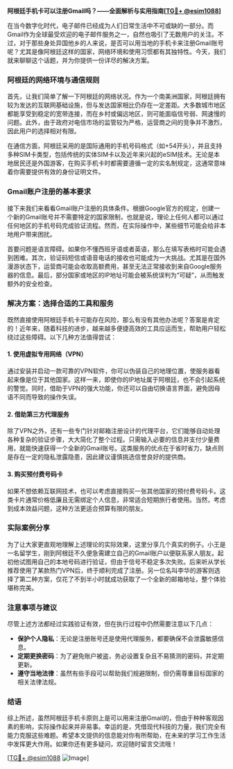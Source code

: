 **阿根廷手机卡可以注册Gmail吗？——全面解析与实用指南[[TG💪+ @esim1088](https://t.me/s/esim1088)]**

在当今数字化时代，电子邮件已经成为人们日常生活中不可或缺的一部分。而Gmail作为全球最受欢迎的电子邮件服务之一，自然也吸引了无数用户的关注。不过，对于那些身处异国他乡的人来说，是否可以用当地的手机卡来注册Gmail账号呢？尤其是像阿根廷这样的国家，网络环境和使用习惯都有其独特性。今天，我们就来聊聊这个话题，并为你提供一份详尽的解决方案。

### 阿根廷的网络环境与通信规则

首先，让我们简单了解一下阿根廷的网络状况。作为一个南美洲国家，阿根廷拥有较为发达的互联网基础设施，但与发达国家相比仍存在一定差距。大多数城市地区都能享受到稳定的宽带连接，而在乡村或偏远地区，则可能面临信号弱、网速慢的问题。此外，由于政府对电信市场的监管较为严格，运营商之间的竞争并不激烈，因此用户的选择相对有限。

在通信方面，阿根廷采用的是国际通用的手机号码格式（如+54开头），并且支持多种SIM卡类型，包括传统的实体SIM卡以及近年来兴起的eSIM技术。无论是本地居民还是外国游客，在购买手机卡时都需要遵循一定的实名制规定，这通常意味着你需要提供有效的身份证明文件。

### Gmail账户注册的基本要求

接下来我们来看看Gmail账户注册的具体条件。根据Google官方的规定，创建一个新的Gmail账号并不需要特定的国家限制，也就是说，理论上任何人都可以通过任何地区的手机号码完成验证流程。然而，在实际操作中，某些细节可能会给非本地用户带来困扰。

首要问题是语言障碍。如果你不懂西班牙语或者英语，那么在填写表格时可能会遇到困难。其次，验证码短信或语音电话的接收也可能成为一大挑战。尤其是在国外漫游状态下，运营商可能会收取高额费用，甚至无法正常接收到来自Google服务器的信息。最后，部分国家或地区的IP地址可能会被系统误判为“可疑”，从而触发额外的安全检查。

### 解决方案：选择合适的工具和服务

既然直接使用阿根廷手机卡可能存在风险，那么有没有其他办法呢？答案是肯定的！近年来，随着科技的进步，越来越多便捷高效的工具应运而生，帮助用户轻松绕过这些障碍。以下几种方法值得尝试：

#### 1. 使用虚拟专用网络（VPN）

通过安装并启动一款可靠的VPN软件，你可以伪装自己的地理位置，使服务器看起来像是位于其他国家。这样一来，即使你的IP地址属于阿根廷，也不会引起系统的警觉。同时，借助于VPN的强大功能，你还可以自由切换语言界面，避免因母语不同而导致的操作失误。

#### 2. 借助第三方代理服务

除了VPN之外，还有一些专门针对邮箱注册设计的代理平台，它们能够自动处理各种复杂的验证步骤，大大简化了整个过程。只需输入必要的信息并支付少量费用，就能快速获得一个全新的Gmail账号。这类服务的优点在于省时省力，缺点则是存在一定的隐私泄露隐患，因此建议谨慎挑选信誉良好的提供商。

#### 3. 购买预付费号码卡

如果不想依赖互联网技术，也可以考虑直接购买一张其他国家的预付费号码卡。这类卡片通常价格低廉且无需绑定个人信息，非常适合短期旅行者使用。当然，考虑到成本效益问题，这种方法更适合预算有限的朋友。

### 实际案例分享

为了让大家更直观地理解上述理论的实际效果，这里分享几个真实的例子。小王是一名留学生，刚到阿根廷不久便急需建立自己的Gmail账户以便联系家人朋友。起初他试图用自己的本地号码进行验证，但由于信号不稳定多次失败。后来听从学长推荐使用了某款热门VPN后，终于顺利完成了注册。另一位名叫李华的游客则选择了第二种方案，仅花了不到半小时就成功获取了一个全新的邮箱地址，整个体验堪称完美。

### 注意事项与建议

尽管上述方法都经过实践验证有效，但在执行过程中仍然需要注意以下几点：

- **保护个人隐私**：无论是注册账号还是使用代理服务，都要确保不会泄露敏感信息。
- **定期更换密码**：为了避免账户被盗，务必设置复杂且不易猜测的密码，并定期更新。
- **遵守当地法律**：虽然有些手段可以帮助我们规避限制，但仍需尊重目标国家的相关法律法规。

### 结语

综上所述，虽然阿根廷手机卡原则上是可以用来注册Gmail的，但由于种种客观因素的影响，实际操作起来并非易事。幸运的是，凭借现代科技的力量，我们完全有能力克服这些难题。希望本文提供的信息能对你有所帮助，在未来的学习工作生活中发挥更大作用。如果你还有更多疑问，欢迎随时留言交流哦！

[[TG💪+ @esim1088](https://t.me/s/esim1088) ![Image](https://i.postimg.cc/4NQfJmqS/Snipaste-2025-05-13-00-14-12.png)]